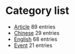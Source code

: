 





# Category list





  * [Article](/en/blog/categories/article/) 89 entries 
  * [Chinese](/en/blog/categories/zh-cn/) 29 entries 
  * [English](/en/blog/categories/en/) 68 entries 
  * [Event](/en/blog/categories/event/) 21 entries 





